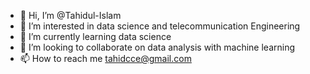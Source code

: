 - 👋 Hi, I’m @Tahidul-Islam
- 👀 I’m interested in data science and telecommunication Engineering 
- 🌱 I’m currently learning data science
- 💞️ I’m looking to collaborate on data analysis with machine learning
- 📫 How to reach me tahidcce@gmail.com

<!---
Tahidul-Islam/Tahidul-Islam is a ✨ special ✨ repository because its `README.md` (this file) appears on your GitHub profile.
You can click the Preview link to take a look at your changes.
--->
